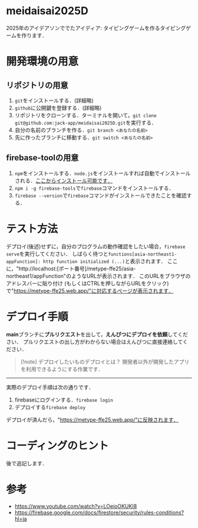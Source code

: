 # meidaisai2025D
2025年のアイデアソンででたアイディア: タイピングゲームを作るタイピングゲームを作ります．

# 開発環境の用意

## リポジトリの用意

1. `git`をインストールする．(詳細略)
2. `github`に公開鍵を登録する．(詳細略)
3. リポジトリをクローンする．ターミナルを開いて，`git clone git@github.com:jack-app/meidaisai2025D.git`を実行する．
4. 自分の名前のブランチを作る．`git branch <あなたの名前>`
5. 先に作ったブランチに移動する．`git switch <あなたの名前>`

## firebase-toolの用意

1. `npm`をインストールする．`node.js`をインストールすれば自動でインストールされる．[ここからインストール可能です．](https://nodejs.org/ja)
2. `npm i -g firebase-tools`で`firebase`コマンドをインストールする．
3. `firebase --version`で`firebase`コマンドがインストールできたことを確認する．

# テスト方法

デプロイ(後述)せずに，自分のプログラムの動作確認をしたい場合，`firebase serve`を実行してください．
しばらく待つと`functions[asia-northeast1-appFunction]: http function initialized (...)`と表示されます．
ここに，"http://localhost:[ポート番号]/metype-ffe25/asia-northeast1/appFunction"のようなURLが表示されます．
このURLをブラウザのアドレスバーに貼り付け (もしくはCTRLを押しながらURLをクリック) で"https://metype-ffe25.web.app/"に対応するページが表示されます．

# デプロイ手順

**main**ブランチに**プルリクエスト**を出して，**えんぴつにデプロイを依頼**してください．
プルリクエストの出し方がわからない場合はえんぴつに直接連絡してください．

> [!note] デプロイしたいものデプロイとは？
> 開発者以外が開発したアプリを利用できるようにする作業です．

---

実際のデプロイ手順は次の通りです．

1. firebaseにログインする．`firebase login`
2. デプロイする`firebase deploy`

デプロイが済んだら，"https://metype-ffe25.web.app/"に反映されます．

# コーディングのヒント

後で追記します．

# 参考

- https://www.youtube.com/watch?v=LOeioOKUKI8
- https://firebase.google.com/docs/firestore/security/rules-conditions?hl=ja